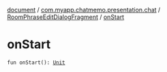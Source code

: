 [document](../../index.md) / [com.myapp.chatmemo.presentation.chat](../index.md) / [RoomPhraseEditDialogFragment](index.md) / [onStart](./on-start.md)

# onStart

`fun onStart(): `[`Unit`](https://kotlinlang.org/api/latest/jvm/stdlib/kotlin/-unit/index.html)